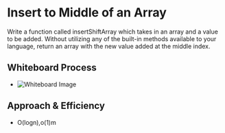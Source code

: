 # Insert to Middle of an Array
<!-- Description of the challenge -->
Write a function called insertShiftArray which takes in an array and a value to be added. Without utilizing any of the built-in methods available to your language, return an array with the new value added at the middle index.
## Whiteboard Process
<!-- Embedded whiteboard image -->
+ ![Whiteboard Image](https://i.ibb.co/KLnHfCw/My-First-Board-1.jpg)
## Approach & Efficiency
<!-- What approach did you take? Discuss Why. What is the Big O space/time for this approach? -->
+ O(logn),o(1)m
